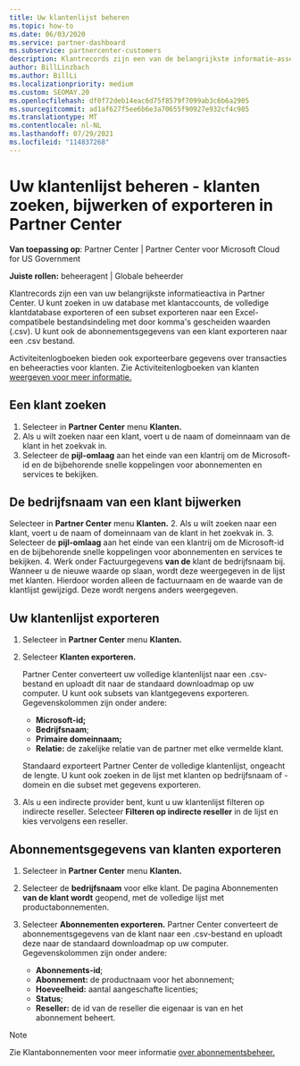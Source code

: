 ```yaml
---
title: Uw klantenlijst beheren
ms.topic: how-to
ms.date: 06/03/2020
ms.service: partner-dashboard
ms.subservice: partnercenter-customers
description: Klantrecords zijn een van de belangrijkste informatie-assets. Meer informatie over het weergeven, zoeken, bijwerken & exporteren van gegevens in Partner Center lijst met klanten.
author: BillLinzbach
ms.author: BillLi
ms.localizationpriority: medium
ms.custom: SEOMAY.20
ms.openlocfilehash: df0f72deb14eac6d75f8579f7099ab3c6b6a2905
ms.sourcegitcommit: ad1af627f5ee6b6e3a70655f90927e932cf4c985
ms.translationtype: MT
ms.contentlocale: nl-NL
ms.lasthandoff: 07/29/2021
ms.locfileid: "114837268"
---
```

# <a name="manage-your-customer-list---search-update-or-export-customers-in-partner-center"></a>Uw klantenlijst beheren - klanten zoeken, bijwerken of exporteren in Partner Center

**Van toepassing op**: Partner Center | Partner Center voor Microsoft Cloud for US Government

**Juiste rollen:** beheeragent | Globale beheerder

Klantrecords zijn een van uw belangrijkste informatieactiva in Partner Center. U kunt zoeken in uw database met klantaccounts, de volledige klantdatabase exporteren of een subset exporteren naar een Excel-compatibele bestandsindeling met door komma's gescheiden waarden (.csv). U kunt ook de abonnementsgegevens van een klant exporteren naar een .csv bestand.

Activiteitenlogboeken bieden ook exporteerbare gegevens over transacties en beheeracties voor klanten. Zie Activiteitenlogboeken van klanten [weergeven voor meer informatie.](activity-logs.md)

## <a name="search-for-a-customer"></a>Een klant zoeken

1. Selecteer in **Partner Center** menu **Klanten.**
2. Als u wilt zoeken naar een klant, voert u de naam of domeinnaam van de klant in het zoekvak in.
3. Selecteer de **pijl-omlaag** aan het einde van een klantrij om de Microsoft-id en de bijbehorende snelle koppelingen voor abonnementen en services te bekijken.

## <a name="update-a-customers-company-name"></a>De bedrijfsnaam van een klant bijwerken

Selecteer in **Partner Center** menu **Klanten.**
2. Als u wilt zoeken naar een klant, voert u de naam of domeinnaam van de klant in het zoekvak in.
3. Selecteer de **pijl-omlaag** aan het einde van een klantrij om de Microsoft-id en de bijbehorende snelle koppelingen voor abonnementen en services te bekijken.
4. Werk onder Factuurgegevens **van de** klant de bedrijfsnaam bij. Wanneer u de nieuwe waarde op slaan, wordt deze weergegeven in de lijst met klanten. Hierdoor worden alleen de factuurnaam en de waarde van de klantlijst gewijzigd. Deze wordt nergens anders weergegeven.

## <a name="export-your-customer-list"></a>Uw klantenlijst exporteren

1. Selecteer in **Partner Center** menu **Klanten.**
2. Selecteer **Klanten exporteren.**

   Partner Center converteert uw volledige klantenlijst naar een .csv-bestand en uploadt dit naar de standaard downloadmap op uw computer. U kunt ook subsets van klantgegevens exporteren. Gegevenskolommen zijn onder andere:

   - **Microsoft-id;**
   - **Bedrijfsnaam**;
   - **Primaire domeinnaam;**
   - **Relatie:** de zakelijke relatie van de partner met elke vermelde klant.

    Standaard exporteert Partner Center de volledige klantenlijst, ongeacht de lengte. U kunt ook zoeken in de lijst met klanten op bedrijfsnaam of -domein en die subset met gegevens exporteren.

3. Als u een indirecte provider bent, kunt u uw klantenlijst filteren op indirecte reseller. Selecteer **Filteren op indirecte reseller** in de lijst en kies vervolgens een reseller.


## <a name="export-customer-subscription-information"></a>Abonnementsgegevens van klanten exporteren

1. Selecteer in **Partner Center** menu **Klanten.**

2. Selecteer de **bedrijfsnaam** voor elke klant. De pagina Abonnementen **van de klant wordt** geopend, met de volledige lijst met productabonnementen.

3. Selecteer **Abonnementen exporteren.** Partner Center converteert de abonnementsgegevens van de klant naar een .csv-bestand en uploadt deze naar de standaard downloadmap op uw computer. Gegevenskolommen zijn onder andere:
   - **Abonnements-id**;
   - **Abonnement:** de productnaam voor het abonnement;
   - **Hoeveelheid:** aantal aangeschafte licenties;
   - **Status**;
   - **Reseller:** de id van de reseller die eigenaar is van en het abonnement beheert.

> [!NOTE]  
> Zie Klantabonnementen voor meer informatie [over abonnementsbeheer.](customer-subscriptions.md)
